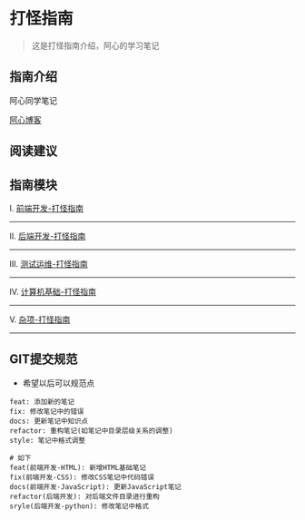 # 打怪指南

> 这是打怪指南介绍，阿心的学习笔记

## 指南介绍

阿心同学笔记

[阿心博客](https://wls.ink)



## 阅读建议



## 指南模块

Ⅰ. [前端开发-打怪指南](./Ⅰ_前端开发-打怪指南/README.md)



---

Ⅱ. [后端开发-打怪指南](./Ⅱ-后端开发-打怪指南/README.md)



---

Ⅲ. [测试运维-打怪指南](./Ⅲ_测试运维-打怪指南/README.md)



---

Ⅳ. [计算机基础-打怪指南](./Ⅳ_计算机基础-打怪指南/README.md)



---

Ⅴ. [杂项-打怪指南](./Ⅴ_杂项-打怪指南/README.md)



---



## GIT提交规范

- 希望以后可以规范点

```shell
feat: 添加新的笔记
fix: 修改笔记中的错误
docs: 更新笔记中知识点
refactor: 重构笔记(如笔记中目录层级关系的调整)
style: 笔记中格式调整

# 如下
feat(前端开发-HTML): 新增HTML基础笔记
fix(前端开发-CSS): 修改CSS笔记中代码错误
docs(前端开发-JavaScript): 更新JavaScript笔记
refactor(后端开发): 对后端文件目录进行重构
sryle(后端开发-python): 修改笔记中格式
```










